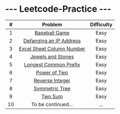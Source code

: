# --- Leetcode-Practice ---


| # | Problem  | Difficulty |
|:-----:| :------: | :--------: |
|1| <a href="https://github.com/arafathussainn/Leetcode-Practice/blob/master/Baseball_Game.java">Baseball Game</a>  | Easy  |
|2| <a href="https://github.com/arafathussainn/Leetcode-Practice/blob/master/Defanging_an_IP_Address.java">Defanging an IP Address</a>  | Easy  |
|3|<a href="https://github.com/arafathussainn/Leetcode-Practice/blob/master/Excel_Sheet_Column_Number.java">Excel Sheet Column Number</a>|Easy|
|4|<a href="https://github.com/arafathussainn/Leetcode-Practice/blob/master/Jewels_and_Stones.java"> Jewels and Stones </a>|Easy|
|5|<a href="https://github.com/arafathussainn/Leetcode-Practice/blob/master/Longest_Common_Prefix.java"> Longest Common Prefix</a>|Easy|
|6|<a href="https://github.com/arafathussainn/Leetcode-Practice/blob/master/Power_of_Two.java"> Power of Two </a>|Easy|
|7|<a href="https://github.com/arafathussainn/Leetcode-Practice/blob/master/Reverse_Integer.java">Reverse Integer</a>|Easy|
|8|<a href="https://github.com/arafathussainn/Leetcode-Practice/blob/master/Symmetric_Tree.java">Symmetric Tree</a>|Easy|
|9|<a href="https://github.com/arafathussainn/Leetcode-Practice/blob/master/Two_Sum.java"> Two Sum</a>|Easy|
|10|To be continued...|...|
